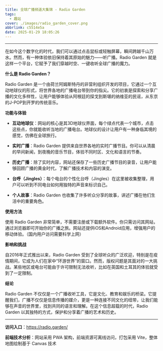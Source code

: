 ```yaml
---
title: 全球广播频道大集锦 - Radio Garden
tags:
  - 趣站
cover: ./images/radio_garden_cover.png
abbrlink: c5514e5a
date: 2025-01-29 18:05:26
---
```


***

在如今这个数字化的时代，我们可以通过点击鼠标或轻触屏幕，瞬间跨越千山万水。然而，有一种体验依旧保持着其原始的魅力——听广播。Radio Garden 就是这样一个平台，它赋予了我们穿越时空、一键收听全球广播的魔力。

**什么是 Radio Garden？**

Radio Garden 是一个由荷兰阿姆斯特丹的非营利组织开发的项目，它通过一个互动地球仪的形式，将世界各地的广播电台带到你的指尖。它的初衷是探索和分享广播的文化多样性，让用户能够体验从阿根廷的探戈到斯堪的纳维亚的民谣，从东京的J-POP到开罗的传统音乐。

**功能与体验**

- **互动地球仪**：网站的核心是其3D地球仪界面，每个绿点代表一个城市，点击这些点，你就能收听当地的广播电台。地球仪的设计让用户有一种身临其境的感觉，仿佛在全球旅行。

- **实时广播**：Radio Garden 提供来自世界各地的实时广播节目。你可以从清晨的早间新闻，到夜晚的音乐节目，体验不同时区、文化和语言的节奏。

- **历史广播**：除了实时内容，网站还保存了一些历史广播节目的录音，让用户能够回顾广播的黄金时代，了解广播技术和内容的演变。

- **台呼（Jingles）**：每个电台的个性化台呼（Jingles）在这里被收集整理，用户可以听到不同电台如何用独特的声音来标识自己。

- **个人故事**：Radio Garden 也收集了许多听众分享的故事，讲述广播在他们生活中的重要角色。

**使用方法**

使用 Radio Garden 非常简单，不需要注册或下载额外软件。你只需访问其网站，通过浏览器即可开始你的广播之旅。网站还提供iOS和Android应用，增强用户的移动体验。（国内用户访问需要科学上网）

**影响和挑战**

自2016年正式推出以来，Radio Garden 受到了全球听众的广泛欢迎，特别是在疫情期间，它成为人们在家中“环游世界”的窗口。然而，版权问题是其面对的一大挑战。某些地区或电台可能由于许可限制无法收听，比如在英国和土耳其的体验就受到了一定限制。

**结论**

Radio Garden 不仅仅是一个广播收听工具，它是文化、教育和娱乐的桥梁。它提醒我们，广播不仅仅是信息传播的媒介，更是一种连接不同文化的纽带，让我们能够在声音的世界里，找到共同的语言和理解。在这个信息超载的时代，Radio Garden 以其独特的方式，保护和分享着广播的艺术和历史。

--- 

**访问入口**：https://radio.garden/

**前端技术分析**：网站采用 PWA 架构，前端资源可离线访问，打包采用 Vite，整体地图绘制基于 Canvas 技术
